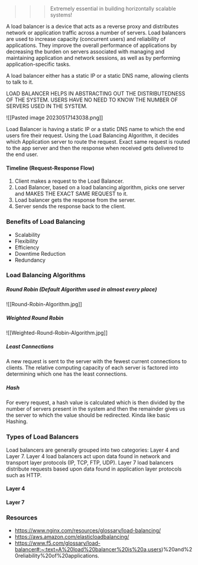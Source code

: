 >>> Extremely essential in building horizontally scalable systems!

A load balancer is a device that acts as a reverse proxy and distributes network or application traffic across a number of servers. Load balancers are used to increase capacity (concurrent users) and reliability of applications. They improve the overall performance of applications by decreasing the burden on servers associated with managing and maintaining application and network sessions, as well as by performing application-specific tasks.

A load balancer either has a static IP or a static DNS name, allowing clients to talk to it.

LOAD BALANCER HELPS IN ABSTRACTING OUT THE DISTRIBUTEDNESS OF THE SYSTEM. USERS HAVE NO NEED TO KNOW THE NUMBER OF SERVERS USED IN THE SYSTEM.

![[Pasted image 20230517143038.png]]

Load Balancer is having a static IP or a static DNS name to which the end users fire their request. Using the Load Balancing Algorithm, it decides which Application server to route the request. Exact same request is routed to the app server and then the response when received gets delivered to the end user.

#### Timeline (Request-Response Flow)

1. Client makes a request to the Load Balancer.
2. Load Balancer, based on a load balancing algorithm, picks one server and MAKES THE EXACT SAME REQUEST to it.
3. Load balancer gets the response from the server.
4. Server sends the response back to the client.

### Benefits of Load Balancing

- Scalability
- Flexibility
- Efficiency
- Downtime Reduction
- Redundancy

### Load Balancing Algorithms

##### Round Robin (Default Algorithm used in almost every place)

![[Round-Robin-Algorithm.jpg]]

##### Weighted Round Robin

![[Weighted-Round-Robin-Algorithm.jpg]]

##### Least Connections

A new request is sent to the server with the fewest current connections to clients. The relative computing capacity of each server is factored into determining which one has the least connections.

##### Hash 

For every request, a hash value is calculated which is then divided by the number of servers present in the system and then the remainder gives us the server to which the value should be redirected. Kinda like basic Hashing.


### Types of Load Balancers

Load balancers are generally grouped into two categories: Layer 4 and Layer 7. Layer 4 load balancers act upon data found in network and transport layer protocols (IP, TCP, FTP, UDP). Layer 7 load balancers distribute requests based upon data found in application layer protocols such as HTTP.

#### Layer 4

#### Layer 7

### Resources

- https://www.nginx.com/resources/glossary/load-balancing/
- https://aws.amazon.com/elasticloadbalancing/
- https://www.f5.com/glossary/load-balancer#:~:text=A%20load%20balancer%20is%20a,users)%20and%20reliability%20of%20applications.

